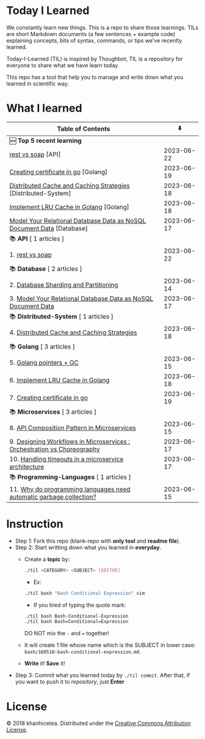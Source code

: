 # Today I Learned

We constantly learn new things. This is a repo to share those learnings.
TILs are short Markdown documents (a few sentences + example code) explaining
concepts, bits of syntax, commands, or tips we've recently learned.

Today-I-Learned (TIL) is inspired by Thoughbot, TIL is a repository for everyone to share what we have learn today.

This repo has a tool that help you to manage and write down what you learned in scientific way.

# What I learned

| Table of Contents | ⬇️ |
| -------- | -------- |
| 🆕 **Top 5 recent learning** | |
| [rest vs soap](API/rest-vs-soap.md) [API] | 2023-06-22 |
| [Creating certificate in go](Golang/Creating-certificate-in-go.md) [Golang] | 2023-06-19 |
| [Distributed Cache and Caching Strategies](Distributed-System/Distributed-Cache-and-Caching-Strategies.md) [Distributed-System] | 2023-06-18 |
| [Implement LRU Cache in Golang](Golang/Implement-LRU-Cache-in-Golang.md) [Golang] | 2023-06-18 |
| [Model Your Relational Database Data as NoSQL Document Data](Database/Model-Your-Relational-Database-Data-as-NoSQL-Document-Data.md) [Database] | 2023-06-17 |
| 📚 **API** [ 1 articles ] | |
| 1. [rest vs soap](API/rest-vs-soap.md) | 2023-06-22 |
| 📚 **Database** [ 2 articles ] | |
| 2. [Database Sharding and Partitioning](Database/Database-Sharding-and-Partitioning.md) | 2023-06-14 |
| 3. [Model Your Relational Database Data as NoSQL Document Data](Database/Model-Your-Relational-Database-Data-as-NoSQL-Document-Data.md) | 2023-06-17 |
| 📚 **Distributed-System** [ 1 articles ] | |
| 4. [Distributed Cache and Caching Strategies](Distributed-System/Distributed-Cache-and-Caching-Strategies.md) | 2023-06-18 |
| 📚 **Golang** [ 3 articles ] | |
| 5. [Golang pointers + GC](Golang/Golang-pointers-+-GC.md) | 2023-06-15 |
| 6. [Implement LRU Cache in Golang](Golang/Implement-LRU-Cache-in-Golang.md) | 2023-06-18 |
| 7. [Creating certificate in go](Golang/Creating-certificate-in-go.md) | 2023-06-19 |
| 📚 **Microservices** [ 3 articles ] | |
| 8. [API Composition Pattern in Microservices](Microservices/API-Composition-Pattern-in-Microservices.md) | 2023-06-15 |
| 9. [Designing Workflows in Microservices : Orchestration vs Choreography](Microservices/Designing-Workflows-in-Microservices-:-Orchestration-vs-Choreography.md) | 2023-06-17 |
| 10. [Handling timeouts in a microservice architecture](Microservices/Handling-timeouts-in-a-microservice-architecture.md) | 2023-06-17 |
| 📚 **Programming-Languages** [ 1 articles ] | |
| 11. [Why do programming languages need automatic garbage collection?](Programming-Languages/Why-do-programming-languages-need-automatic-garbage-collection?.md) | 2023-06-15 |


# Instruction

- Step 1: Fork this repo (blank-repo with **only tool** and **readme file**).
- Step 2: Start writting down what you learned in **everyday**.
  + Create a **topic** by:

    ```bash
    ./til <CATEGORY> <SUBJECT> [EDITOR]
    ```

    - Ex:

    ```bash
    ./til bash "Bash Conditional Expression" vim
    ```

    - If you tired of typing the quote mark:

    ```bash
    ./til bash Bash-Conditional-Expression
    ./til bash Bash=Conditional=Expression
    ```

    DO NOT mix the `-` and `=` together!
  + It will create 1 file whose name which is the SUBJECT in lower case:  `bash/160510-bash-conditional-expression.md`.
  + **Write** it! **Save** it!
- Step 3: Commit what you learned today by `./til commit`. After that, if you want to push it to _repository_, just **Enter**

# License

© 2018 khanhicetea.
Distributed under the [Creative Commons Attribution License][license].

[license]: http://creativecommons.org/licenses/by/3.0/
